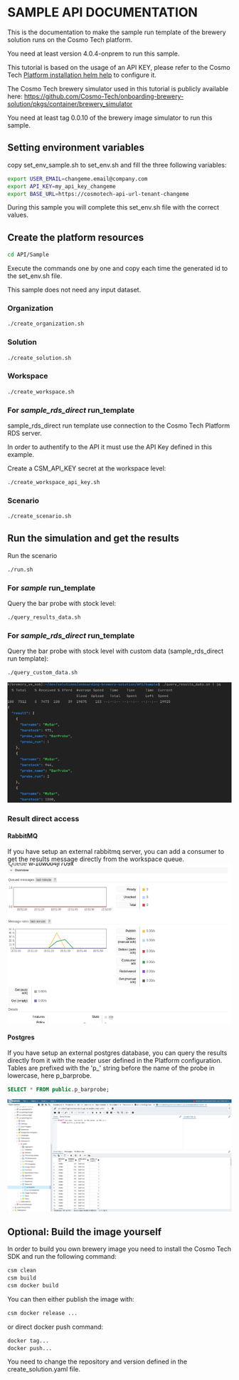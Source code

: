 # SAMPLE API DOCUMENTATION
This is the documentation to make the sample run template of the brewery solution runs on the Cosmo Tech platform.

You need at least version 4.0.4-onprem to run this sample.

This tutorial is based on the usage of an API KEY, please refer to the Cosmo Tech [Platform installation helm help](https://artifacthub.io/packages/helm/cosmotech-api/cosmotech-api#optional-configure-an-api-key) to configure it.

The Cosmo Tech brewery simulator used in this tutorial is publicly available here: https://github.com/Cosmo-Tech/onboarding-brewery-solution/pkgs/container/brewery_simulator

You need at least tag 0.0.10 of the brewery image simulator to run this sample.

## Setting environment variables
copy set_env_sample.sh to set_env.sh and fill the three following variables:
``` bash
export USER_EMAIL=changeme.email@company.com
export API_KEY=my_api_key_changeme
export BASE_URL=https://cosmotech-api-url-tenant-changeme
```

During this sample you will complete this set_env.sh file with the correct values.

## Create the platform resources
``` bash
cd API/Sample
```
Execute the commands one by one and copy each time the generated id to the set_env.sh file.

This sample does not need any input dataset.
### Organization
``` bash
./create_organization.sh
```
### Solution
``` bash
./create_solution.sh
```
### Workspace
``` bash
./create_workspace.sh
```
### For _sample_rds_direct_ run_template
sample_rds_direct run template use connection to the Cosmo Tech Platform RDS server.

In order to authentify to the API it must use the API Key defined in this example.

Create a CSM_API_KEY secret at the workspace level:
``` bash
./create_workspace_api_key.sh
```
### Scenario
``` bash
./create_scenario.sh
```
## Run the simulation and get the results
Run the scenario
``` bash
./run.sh
```
### For _sample_ run_template
Query the bar probe with stock level:
``` bash
./query_results_data.sh
```
### For _sample_rds_direct_ run_template
Query the bar probe with stock level with custom data (sample_rds_direct run template):
``` bash
./query_custom_data.sh
```
![json results image](media/results_json.png)

### Result direct access
#### RabbitMQ
If you have setup an external rabbitmq server, you can add a consumer to get the results message directly from the workspace queue.
![workspace queue in rabbitmq image](media/results_rabbitmq.png)
#### Postgres
If you have setup an external postgres database, you can query the results directly from it with the reader user defined in the Platform configuration.
Tables are prefixed with the 'p_' string before the name of the probe in lowercase, here p_barprobe.
``` sql
SELECT * FROM public.p_barprobe;
```
![result with pgadmin image](media/results_pgadmin.png)

## Optional: Build the image yourself
In order to build you own brewery image you need to install the Cosmo Tech SDK and run the following command:
``` bash
csm clean
csm build
csm docker build
```

You can then either publish the image with:
``` bash
csm docker release ...
```
or direct docker push command:
``` bash
docker tag...
docker push...
```
You need to change the repository and version defined in the create_solution.yaml file.
